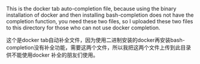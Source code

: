 This is the docker tab auto-completion file, because using the binary installation of docker and then installing bash-completion does not have the completion function, you need these two files, so I uploaded these two files to this directory for those who can not use docker completion.

这个是docker tab自动补全文件，因为使用二进制安装的docker再安装bash-completion没有补全功能，需要这两个文件，所以我把这两个文件上传到此目录供不能使用docker 补全的朋友们使用。
